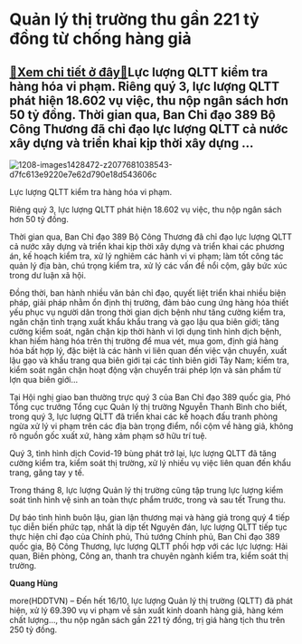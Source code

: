 Quản lý thị trường thu gần 221 tỷ đồng từ chống hàng giả
========================================================

[:gift:Xem chi tiết ở đây:gift:](https://hddtvn.com/quan-ly-thi-truong-thu-gan-221-ty-dong-tu-chong-hang-gia/)Lực lượng QLTT kiểm tra hàng hóa vi phạm. Riêng quý 3, lực lượng QLTT phát hiện 18.602 vụ việc, thu nộp ngân sách hơn 50 tỷ đồng. Thời gian qua, Ban Chỉ đạo 389 Bộ Công Thương đã chỉ đạo lực lượng QLTT cả nước xây dựng và triển khai kịp thời xây dựng …
------------------------------------------------------------------------------------------------------------------------------------------------------------------------------------------------------------------------------------------------------------





![1208-images1428472-z2077681038543-d7fc613e9220e7e62d790e18d543606c](https://hddtvn.com/wp-content/uploads/2021/01/1208_images1428472_z2077681038543_d7fc613e9220e7e62d790e18d543606c.jpg "Lực lượng QLTT kiểm tra hàng hóa vi phạm.")


Lực lượng QLTT kiểm tra hàng hóa vi phạm.



Riêng quý 3, lực lượng QLTT phát hiện 18.602 vụ việc, thu nộp ngân sách hơn 50 tỷ đồng.


Thời gian qua, Ban Chỉ đạo 389 Bộ Công Thương đã chỉ đạo lực lượng QLTT cả nước xây dựng và triển khai kịp thời xây dựng và triển khai các phương án, kế hoạch kiểm tra, xử lý nghiêm các hành vi vi phạm; làm tốt công tác quản lý địa bàn, chú trọng kiểm tra, xử lý các vấn đề nổi cộm, gây bức xúc trong dư luận xã hội.


Đồng thời, ban hành nhiều văn bản chỉ đạo, quyết liệt triển khai nhiều biện pháp, giải pháp nhằm ổn định thị trường, đảm bảo cung ứng hàng hóa thiết yếu phục vụ người dân trong thời gian dịch bệnh như tăng cường kiểm tra, ngăn chặn tình trạng xuất khẩu khẩu trang và gạo lậu qua biên giới; tăng cường kiểm soát, ngăn chặn kịp thời hành vi lợi dụng tình hình dịch bệnh, khan hiếm hàng hóa trên thị trường để mua vét, mua gom, định giá hàng hóa bất hợp lý, đặc biệt là các hành vi liên quan đến việc vận chuyển, xuất lậu gạo và khẩu trang qua biên giới tại các tỉnh biên giới Tây Nam; kiểm tra, kiểm soát ngăn chặn hoạt động vận chuyển trái phép lợn và sản phẩm từ lợn qua biên giới…


Tại Hội nghị giao ban thường trực quý 3 của Ban Chỉ đạo 389 quốc gia, Phó Tổng cục trưởng Tổng cục Quản lý thị trường Nguyễn Thanh Bình cho biết, trong quý 3, lực lượng QLTT đã triển khai các kế hoạch đấu tranh phòng ngừa xử lý vi phạm trên các địa bàn trọng điểm, nổi cộm về hàng giả, không rõ nguồn gốc xuất xứ, hàng xâm phạm sở hữu trí tuệ.


Quý 3, tình hình dịch Covid-19 bùng phát trở lại, lực lượng QLTT đã tăng cường kiểm tra, kiểm soát thị trường, xử lý nhiều vụ việc liên quan đến khẩu trang, găng tay y tế.


Trong tháng 8, lực lượng Quản lý thị trường cũng tập trung lực lượng kiểm soát tình hình vệ sinh an toàn thực phẩm trước, trong và sau tết Trung thu.


Dự báo tình hình buôn lậu, gian lận thương mại và hàng giả trong quý 4 tiếp tục diễn biến phức tạp, nhất là dịp tết Nguyên đán, lực lượng QLTT tiếp tục thực hiện chỉ đạo của Chính phủ, Thủ tướng Chính phủ, Ban Chỉ đạo 389 quốc gia, Bộ Công Thương, lực lượng QLTT phối hợp với các lực lượng: Hải quan, Biên phòng, Công an, thanh tra chuyên ngành kiểm tra, kiểm soát thị trường.




**Quang Hùng**



more(HDDTVN) – Đến hết 16/10, lực lượng Quản lý thị trường (QLTT) đã phát hiện, xử lý 69.390 vụ vi phạm về sản xuất kinh doanh hàng giả, hàng kém chất lượng…, thu nộp ngân sách gần 221 tỷ đồng, trị giá hàng tịch thu trên 250 tỷ đồng.

